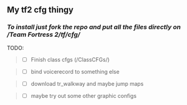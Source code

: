 ## My tf2 cfg thingy
### *To install just fork the repo and put all the files directly on /Team Fortress 2/tf/cfg/* 


TODO: 

> - [ ] Finish class cfgs (/ClassCFGs/)

> - [ ] bind voicerecord to something else
  
> - [ ] download tr_walkway and maybe jump maps

> - [ ] maybe try out some other graphic configs
